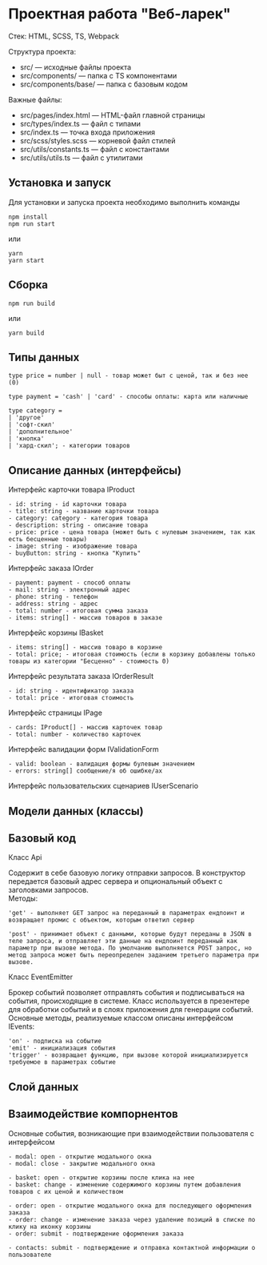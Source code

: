 # Проектная работа "Веб-ларек"

Стек: HTML, SCSS, TS, Webpack

Структура проекта:

- src/ — исходные файлы проекта
- src/components/ — папка с TS компонентами
- src/components/base/ — папка с базовым кодом

Важные файлы:

- src/pages/index.html — HTML-файл главной страницы
- src/types/index.ts — файл с типами
- src/index.ts — точка входа приложения
- src/scss/styles.scss — корневой файл стилей
- src/utils/constants.ts — файл с константами
- src/utils/utils.ts — файл с утилитами

## Установка и запуск

Для установки и запуска проекта необходимо выполнить команды

```
npm install
npm run start
```

или

```
yarn
yarn start
```

## Сборка

```
npm run build
```

или

```
yarn build
```

## Типы данных

    type price = number | null - товар может быт с ценой, так и без нее (0)

    type payment = 'cash' | 'card' - способы оплаты: карта или наличные

    type category =
    | 'другое'
    | 'софт-скил'
    | 'дополнительное'
    | 'кнопка'
    | 'хард-скил'; - категории товаров

## Описание данных (интерфейсы)

Интерфейс карточки товара IProduct

    - id: string - id карточки товара
    - title: string - название карточки товара
    - category: category - категория товара
    - description: string - описание товара
    - price: price - цена товара (может быть с нулевым значением, так как есть бесценные товары)
    - image: string - изображение товара
    - buyButton: string - кнопка "Купить"

Интерфейс заказа IOrder

    - payment: payment - способ оплаты
    - mail: string - электронный адрес
    - phone: string - телефон
    - address: string - адрес
    - total: number - итоговая сумма заказа
    - items: string[] - массив товаров в заказе

Интерфейс корзины IBasket

    - items: string[] - массив товаро в корзине
    - total: price; - итоговая стоимость (если в корзину добавлены только товары из категории "Бесценно" - стоимость 0)

Интерфейс результата заказа IOrderResult

    - id: string - идентификатор заказа
    - total: price - итоговая стоимость

Интерфейс страницы IPage

    - cards: IProduct[] - массив карточек товар
    - total: number - количество карточек

Интерфейс валидации форм IValidationForm

    - valid: boolean - валидация формы булевым значением
    - errors: string[] сообщение/я об ошибке/ах

Интерфейс пользовательских сценариев IUserScenario



## Модели данных (классы)

## Базовый код

Класс Api

Содержит в себе базовую логику отправки запросов. В конструктор передается базовый адрес сервера и опциональный объект с заголовками запросов.\
Методы:

    'get' - выполняет GET запрос на переданный в параметрах ендпоинт и возвращает промис с объектом, которым ответил сервер

    'post' - принимает объект с данными, которые будут переданы в JSON в теле запроса, и отправляет эти данные на ендпоинт переданный как параметр при вызове метода. По умолчанию выполняется POST запрос, но метод запроса может быть переопределен заданием третьего параметра при вызове.

Класс EventEmitter

Брокер событий позволяет отправлять события и подписываться на события, происходящие в системе. Класс используется в презентере для обработки событий и в слоях приложения для генерации событий.
Основные методы, реализуемые классом описаны интерфейсом IEvents:

    'on' - подписка на событие
    'emit' - инициализация события
    'trigger' - возвращает функцию, при вызове которой инициализируется требуемое в параметрах событие

## Слой данных

## Взаимодействие компорнентов

Основные события, возникающие при взаимодействии пользователя с интерфейсом

    - modal: open - открытие модального окна
    - modal: close - закрытие модального окна

    - basket: open - открытие корзины после клика на нее
    - basket: change - изменение содержимого корзины путем добавления товаров с их ценой и количеством

    - order: open - открытие модального окна для последующего оформления заказа
    - order: change - изменение заказа через удаление позиций в списке по клику на иконку корзины
    - order: submit - подтверждение оформления заказа

    - contacts: submit - подтверждение и отправка контактной информации о пользователе 

